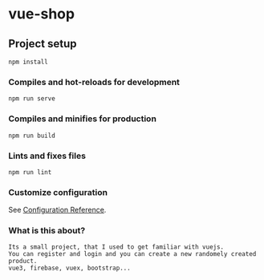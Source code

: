 # vue-shop

## Project setup
```
npm install
```

### Compiles and hot-reloads for development
```
npm run serve
```

### Compiles and minifies for production
```
npm run build
```

### Lints and fixes files
```
npm run lint
```

### Customize configuration
See [Configuration Reference](https://cli.vuejs.org/config/).

### What is this about?
```
Its a small project, that I used to get familiar with vuejs.
You can register and login and you can create a new randomely created product.
vue3, firebase, vuex, bootstrap...
```